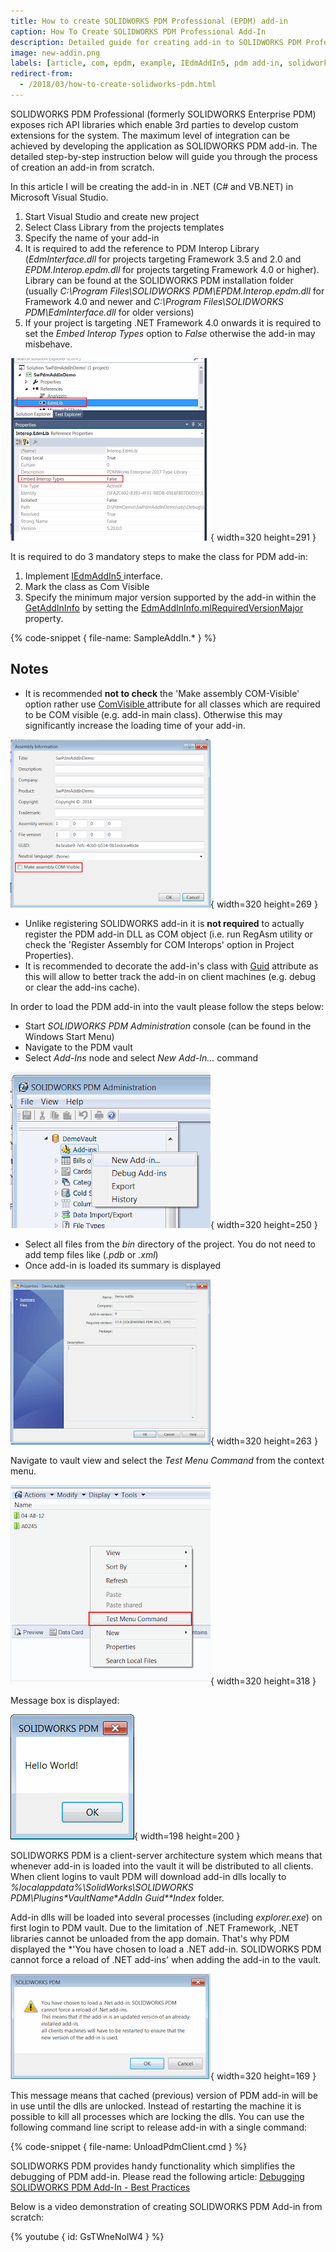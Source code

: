 ```yaml
---
title: How to create SOLIDWORKS PDM Professional (EPDM) add-in
caption: How To Create SOLIDWORKS PDM Professional Add-In
description: Detailed guide for creating add-in to SOLIDWORKS PDM Professional (formerly EPDM)
image: new-addin.png
labels: [article, com, epdm, example, IEdmAddIn5, pdm add-in, solidworks pdm api]
redirect-from:
  - /2018/03/how-to-create-solidworks-pdm.html
---
```

SOLIDWORKS PDM Professional (formerly SOLIDWORKS Enterprise PDM) exposes rich API libraries which enable 3rd parties to develop custom extensions for the system. The maximum level of integration can be achieved by developing the application as SOLIDWORKS PDM add-in. The detailed step-by-step instruction below will guide you through the process of creation an add-in from scratch.  

In this article I will be creating the add-in in .NET (C# and VB.NET) in Microsoft Visual Studio.  

1. Start Visual Studio and create new project
1. Select Class Library from the projects templates
1. Specify the name of your add-in
1. It is required to add the reference to PDM Interop Library (*EdmInterface.dll* for projects targeting Framework 3.5 and 2.0 and *EPDM.Interop.epdm.dll* for projects targeting Framework 4.0 or higher). Library can be found at the SOLIDWORKS PDM installation folder (usually *C:\Program Files\SOLIDWORKS PDM\EPDM.Interop.epdm.dll* for Framework 4.0 and newer and *C:\Program Files\SOLIDWORKS PDM\EdmInterface.dll* for older versions)
1. If your project is targeting .NET Framework 4.0 onwards it is required to set the *Embed Interop Types* option to *False* otherwise the add-in may misbehave.

![Option to embed interop assemblies](embed-interops.png){ width=320 height=291 }

It is required to do 3 mandatory steps to make the class for PDM add-in:

1. Implement [IEdmAddIn5 ](https://help.solidworks.com/2014/english/api/epdmapi/epdm.interop.epdm~epdm.interop.epdm.iedmaddin5.html)interface.
1. Mark the class as Com Visible
1. Specify the minimum major version supported by the add-in within the [GetAddInInfo](https://help.solidworks.com/2014/english/api/epdmapi/EPDM.Interop.epdm~EPDM.Interop.epdm.IEdmAddIn5~GetAddInInfo.html) by setting the [EdmAddInInfo.mlRequiredVersionMajor](https://help.solidworks.com/2014/english/api/epdmapi/epdm.interop.epdm~epdm.interop.epdm.edmaddininfo~mlrequiredversionmajor.html) property.

{% code-snippet { file-name: SampleAddIn.* } %}

## Notes

* It is recommended **not to check** the 'Make assembly COM-Visible' option rather use [ComVisible ](https://msdn.microsoft.com/en-us/library/system.runtime.interopservices.comvisibleattribute(v=vs.110).aspx)attribute for all classes which are required to be COM visible (e.g. add-in main class). Otherwise this may significantly increase the loading time of your add-in.

![Make assembly COM Visible option in project settings](make-assm-com-vis.png){ width=320 height=269 }

* Unlike registering SOLIDWORKS add-in it is **not required** to actually register the PDM add-in DLL as COM object (i.e. run RegAsm utility or check the 'Register Assembly for COM Interops' option in Project Properties).
* It is recommended to decorate the add-in's class with [Guid](https://msdn.microsoft.com/en-us/library/system.runtime.interopservices.guidattribute(v=vs.110).aspx) attribute as this will allow to better track the add-in on client machines (e.g. debug or clear the add-ins cache).

In order to load the PDM add-in into the vault please follow the steps below:

* Start *SOLIDWORKS PDM Administration* console (can be found in the Windows Start Menu)
* Navigate to the PDM vault
* Select *Add-Ins* node and select *New Add-In...* command

![Adding new add-in in the Administration panel](new-addin.png){ width=320 height=250 }
    
* Select all files from the *bin* directory of the project. You do not need to add temp files like (*.pdb* or *.xml*)
* Once add-in is loaded its summary is displayed

![Add-in summary page](addin-summary.png){ width=320 height=263 }

Navigate to vault view and select the *Test Menu Command* from the context menu.  

![Add-in command in the context menu in the vault explorer](menu-cmd.png){ width=320 height=318 }

Message box is displayed:  

![Hello World message box](hello-world.png){ width=198 height=200 }

SOLIDWORKS PDM is a client-server architecture system which means that whenever add-in is loaded into the vault it will be distributed to all clients. When client logins to vault PDM will download add-in dlls locally to *%localappdata%\SolidWorks\SOLIDWORKS PDM\Plugins\**VaultName**\**AddIn Guid**Index* folder.

Add-in dlls will be loaded into several processes (including *explorer.exe*) on first login to PDM vault. Due to the limitation of .NET Framework, .NET libraries cannot be unloaded from the app domain. That's why PDM displayed the *'You have chosen to load a .NET add-in. SOLIDWORKS PDM cannot force a reload of .NET add-ins' when adding the add-in to the vault.

![Warning displayed when adding .NET add-in](net-addin-replace-warning.png){ width=320 height=169 }

This message means that cached (previous) version of PDM add-in will be in use until the dlls are unlocked. Instead of restarting the machine it is possible to kill all processes which are locking the dlls. You can use the following command line script to release add-in with a single command:

{% code-snippet { file-name: UnloadPdmClient.cmd } %}

SOLIDWORKS PDM provides handy functionality which simplifies the debugging of PDM add-in.
Please read the following article: [Debugging SOLIDWORKS PDM Add-In - Best Practices](../debugging-best-practices)  

Below is a video demonstration of creating SOLIDWORKS PDM Add-in from scratch:

{% youtube { id: GsTWneNoIW4 } %}
